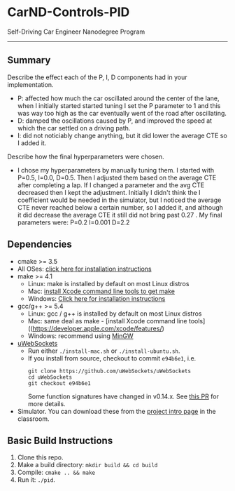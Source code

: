 # CarND-Controls-PID
Self-Driving Car Engineer Nanodegree Program

---

## Summary
Describe the effect each of the P, I, D components had in your implementation.
* P: affected how much the car oscillated around the center of the lane, when I initially started started tuning I set the P parameter to 1 and this was way too high as the car eventually went of the road after oscillating. 
* D: damped the oscillations caused by P, and improved the speed at which the car settled on a driving path.
* I: did not noticiably change anything, but it did lower the average CTE so I added it.

Describe how the final hyperparameters were chosen.
* I chose my hyperparameters by manually tuning them. I started with P=0.5, I=0.0, D=0.5. Then I adjusted them
based on the average CTE after completing a lap. If I changed a parameter and the avg CTE decreased then I kept
the adjustment. Initially I didn't think the I coefficient would be needed in the simulator, but I noticed the average 
CTE never reached below a certain number, so I added it, and although it did decrease the average CTE it still did not 
bring past 0.27 . 
My final parameters were:
P=0.2
I=0.001
D=2.2

## Dependencies

* cmake >= 3.5
 * All OSes: [click here for installation instructions](https://cmake.org/install/)
* make >= 4.1
  * Linux: make is installed by default on most Linux distros
  * Mac: [install Xcode command line tools to get make](https://developer.apple.com/xcode/features/)
  * Windows: [Click here for installation instructions](http://gnuwin32.sourceforge.net/packages/make.htm)
* gcc/g++ >= 5.4
  * Linux: gcc / g++ is installed by default on most Linux distros
  * Mac: same deal as make - [install Xcode command line tools]((https://developer.apple.com/xcode/features/)
  * Windows: recommend using [MinGW](http://www.mingw.org/)
* [uWebSockets](https://github.com/uWebSockets/uWebSockets)
  * Run either `./install-mac.sh` or `./install-ubuntu.sh`.
  * If you install from source, checkout to commit `e94b6e1`, i.e.
    ```
    git clone https://github.com/uWebSockets/uWebSockets 
    cd uWebSockets
    git checkout e94b6e1
    ```
    Some function signatures have changed in v0.14.x. See [this PR](https://github.com/udacity/CarND-MPC-Project/pull/3) for more details.
* Simulator. You can download these from the [project intro page](https://github.com/udacity/self-driving-car-sim/releases) in the classroom.

## Basic Build Instructions

1. Clone this repo.
2. Make a build directory: `mkdir build && cd build`
3. Compile: `cmake .. && make`
4. Run it: `./pid`. 

